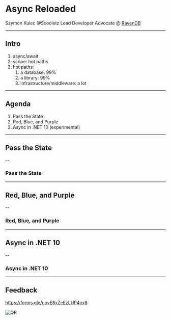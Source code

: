 # Async Reloaded

Szymon Kulec @Scooletz
Lead Developer Advocate @ [RavenDB](https://ravendb.net)

---

## Intro

1. async/await
1. scope: hot paths
1. hot paths:
   1. a database: 99%
   1. a library: 99%
   1. infrastructure/middleware: a lot

---

## Agenda

1. Pass the State
1. Red, Blue, and Purple
1. Async in .NET 10 (experimental)

---

## Pass the State

--

### Pass the State

---

## Red, Blue, and Purple

--

### Red, Blue, and Purple

---

## Async in .NET 10

--

### Async in .NET 10

---

## Feedback

https://forms.gle/uovE8xZeEzLUP4ox8

![QR](/assets/feedback.png)